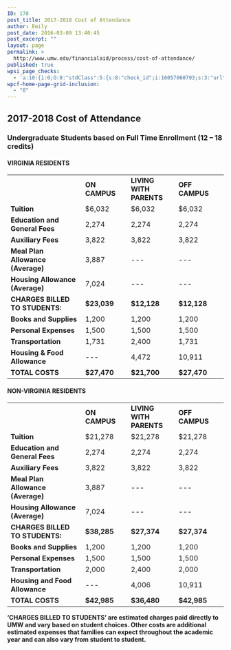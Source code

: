 ```yaml
---
ID: 178
post_title: 2017-2018 Cost of Attendance
author: Emily
post_date: 2016-03-09 13:40:45
post_excerpt: ""
layout: page
permalink: >
  http://www.umw.edu/financialaid/process/cost-of-attendance/
published: true
wpsi_page_checks:
  - 'a:10:{i:0;O:8:"stdClass":5:{s:8:"check_id";i:16057060793;s:3:"url";s:59:"http://www.umw.edu/financialaid/process/cost-of-attendance/";s:6:"status";s:8:"checking";s:6:"_links";O:8:"stdClass":1:{s:9:"pagecheck";s:65:"https://api.siteimprove.com/v1/sites/448702/pagecheck/16057060793";}s:4:"time";i:1458149662;}i:1;O:8:"stdClass":5:{s:8:"check_id";i:16057060793;s:3:"url";s:59:"http://www.umw.edu/financialaid/process/cost-of-attendance/";s:6:"status";s:8:"checking";s:6:"_links";O:8:"stdClass":1:{s:9:"pagecheck";s:65:"https://api.siteimprove.com/v1/sites/448702/pagecheck/16057060793";}s:4:"time";i:1458149623;}i:2;O:8:"stdClass":5:{s:8:"check_id";i:15991337336;s:3:"url";s:51:"http://www.umw.edu/financialaid/cost-of-attendance/";s:6:"status";s:8:"checking";s:6:"_links";O:8:"stdClass":1:{s:9:"pagecheck";s:65:"https://api.siteimprove.com/v1/sites/448702/pagecheck/15991337336";}s:4:"time";i:1457977638;}i:3;O:8:"stdClass":5:{s:8:"check_id";i:15991337336;s:3:"url";s:51:"http://www.umw.edu/financialaid/cost-of-attendance/";s:6:"status";s:8:"checking";s:6:"_links";O:8:"stdClass":1:{s:9:"pagecheck";s:65:"https://api.siteimprove.com/v1/sites/448702/pagecheck/15991337336";}s:4:"time";i:1457977634;}i:4;O:8:"stdClass":5:{s:8:"check_id";i:16044420576;s:3:"url";s:81:"http://www.umw.edu/financialaid/general-information-2016-2017/cost-of-attendance/";s:6:"status";s:8:"checking";s:6:"_links";O:8:"stdClass":1:{s:9:"pagecheck";s:65:"https://api.siteimprove.com/v1/sites/448702/pagecheck/16044420576";}s:4:"time";i:1457976830;}i:5;O:8:"stdClass":5:{s:8:"check_id";i:15991337336;s:3:"url";s:51:"http://www.umw.edu/financialaid/cost-of-attendance/";s:6:"status";s:8:"checking";s:6:"_links";O:8:"stdClass":1:{s:9:"pagecheck";s:65:"https://api.siteimprove.com/v1/sites/448702/pagecheck/15991337336";}s:4:"time";i:1457548849;}i:6;O:8:"stdClass":5:{s:8:"check_id";i:15991336597;s:3:"url";s:44:"http://www.umw.edu/financialaid/?page_id=178";s:6:"status";s:8:"checking";s:6:"_links";O:8:"stdClass":1:{s:9:"pagecheck";s:65:"https://api.siteimprove.com/v1/sites/448702/pagecheck/15991336597";}s:4:"time";i:1457548820;}i:7;O:8:"stdClass":5:{s:8:"check_id";i:15991336597;s:3:"url";s:44:"http://www.umw.edu/financialaid/?page_id=178";s:6:"status";s:8:"checking";s:6:"_links";O:8:"stdClass":1:{s:9:"pagecheck";s:65:"https://api.siteimprove.com/v1/sites/448702/pagecheck/15991336597";}s:4:"time";i:1457548766;}i:8;O:8:"stdClass":5:{s:8:"check_id";i:15991336597;s:3:"url";s:44:"http://www.umw.edu/financialaid/?page_id=178";s:6:"status";s:8:"checking";s:6:"_links";O:8:"stdClass":1:{s:9:"pagecheck";s:65:"https://api.siteimprove.com/v1/sites/448702/pagecheck/15991336597";}s:4:"time";i:1457548739;}i:9;O:8:"stdClass":5:{s:8:"check_id";i:15991336597;s:3:"url";s:44:"http://www.umw.edu/financialaid/?page_id=178";s:6:"status";s:8:"checking";s:6:"_links";O:8:"stdClass":1:{s:9:"pagecheck";s:65:"https://api.siteimprove.com/v1/sites/448702/pagecheck/15991336597";}s:4:"time";i:1457548645;}}'
wpcf-home-page-grid-inclusion:
  - "0"
---
```

<h2>2017-2018 Cost of Attendance</h2>
<h3>Undergraduate Students based on Full Time Enrollment (12 – 18 credits)</h3>
<h4>VIRGINIA RESIDENTS</h4>
<table>
<tbody>
<tr>
<td width="332"><strong> </strong></td>
<td width="173"><strong>ON CAMPUS</strong></td>
<td width="180"><strong>LIVING WITH PARENTS</strong></td>
<td width="210"><strong>OFF CAMPUS</strong></td>
</tr>
<tr>
<td width="332"><strong>Tuition</strong></td>
<td width="173">$6,032</td>
<td width="180">$6,032</td>
<td width="210">$6,032</td>
</tr>
<tr>
<td width="332"><strong>Education and General Fees</strong></td>
<td width="173">2,274</td>
<td width="180">2,274</td>
<td width="210">2,274</td>
</tr>
<tr>
<td width="332"><strong>Auxiliary Fees</strong></td>
<td width="173">3,822</td>
<td width="180">3,822</td>
<td width="210">3,822</td>
</tr>
<tr>
<td width="332"><strong>Meal Plan Allowance (Average)</strong></td>
<td width="173">3,887</td>
<td width="180">---</td>
<td width="210">---</td>
</tr>
<tr>
<td width="332"><strong>Housing Allowance (Average)</strong></td>
<td width="173">7,024</td>
<td width="180">---</td>
<td width="210">---</td>
</tr>
<tr>
<td width="332"><strong>CHARGES BILLED TO STUDENTS:</strong></td>
<td width="173"><strong>$23,039</strong></td>
<td width="180"><strong>$12,128</strong></td>
<td width="210"><strong>$12,128</strong></td>
</tr>
<tr>
<td width="332"><strong>Books and Supplies</strong></td>
<td width="173">1,200</td>
<td width="180">1,200</td>
<td width="210">1,200</td>
</tr>
<tr>
<td width="332"><strong>Personal Expenses</strong></td>
<td width="173">1,500</td>
<td width="180">1,500</td>
<td width="210">1,500</td>
</tr>
<tr>
<td width="332"><strong>Transportation</strong></td>
<td width="173">1,731</td>
<td width="180">2,400</td>
<td width="210">1,731</td>
</tr>
<tr>
<td width="332"><strong>Housing &amp; Food Allowance</strong></td>
<td width="173">---</td>
<td width="180">4,472</td>
<td width="210">10,911</td>
</tr>
<tr>
<td width="332"><strong>TOTAL COSTS</strong></td>
<td width="173"><strong>$27,470</strong></td>
<td width="180"><strong>$21,700</strong></td>
<td width="210"><strong>$27,470</strong></td>
</tr>
</tbody>
</table>
<h4>NON-VIRGINIA RESIDENTS</h4>
<table width="894">
<tbody>
<tr>
<td width="332"><strong> </strong></td>
<td width="173"><strong>ON CAMPUS</strong></td>
<td width="180"><strong>LIVING WITH PARENTS</strong></td>
<td width="210"><strong>OFF CAMPUS</strong></td>
</tr>
<tr>
<td width="332"><strong>Tuition</strong></td>
<td width="173">$21,278</td>
<td width="180">$21,278</td>
<td width="210">$21,278</td>
</tr>
<tr>
<td width="332"><strong>Education and General Fees</strong></td>
<td width="173">2,274</td>
<td width="180">2,274</td>
<td width="210">2,274</td>
</tr>
<tr>
<td width="332"><strong>Auxiliary Fees</strong></td>
<td width="173">3,822</td>
<td width="180">3,822</td>
<td width="210">3,822</td>
</tr>
<tr>
<td width="332"><strong>Meal Plan Allowance (Average)</strong></td>
<td width="173">3,887</td>
<td width="180">---</td>
<td width="210">---</td>
</tr>
<tr>
<td width="332"><strong>Housing Allowance (Average)</strong></td>
<td width="173">7,024</td>
<td width="180">---</td>
<td width="210">---</td>
</tr>
<tr>
<td width="332"><strong>CHARGES BILLED TO STUDENTS:</strong></td>
<td width="173"><strong>$38,285</strong></td>
<td width="180"><strong>$27,374</strong></td>
<td width="210"><strong>$27,374</strong></td>
</tr>
<tr>
<td width="332"><strong>Books and Supplies</strong></td>
<td width="173">1,200</td>
<td width="180">1,200</td>
<td width="210">1,200</td>
</tr>
<tr>
<td width="332"><strong>Personal Expenses</strong></td>
<td width="173">1,500</td>
<td width="180">1,500</td>
<td width="210">1,500</td>
</tr>
<tr>
<td width="332"><strong>Transportation</strong></td>
<td width="173">2,000</td>
<td width="180">2,400</td>
<td width="210">2,000</td>
</tr>
<tr>
<td width="332"><strong>Housing and Food Allowance</strong></td>
<td width="173">---</td>
<td width="180">4,006</td>
<td width="210">10,911</td>
</tr>
<tr>
<td width="332"><strong>TOTAL COSTS</strong></td>
<td width="173"><strong>$42,985</strong></td>
<td width="180"><strong>$36,480</strong></td>
<td width="210"><strong>$42,985</strong></td>
</tr>
</tbody>
</table>
<strong>‘CHARGES BILLED TO STUDENTS’ are estimated charges paid directly to UMW and vary based on student choices. Other costs are additional estimated expenses that families can expect throughout the academic year and can also vary from student to student.</strong>

&nbsp;